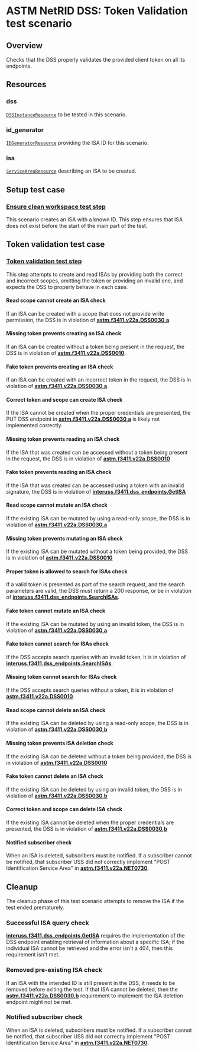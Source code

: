 # ASTM NetRID DSS: Token Validation test scenario

## Overview

Checks that the DSS properly validates the provided client token on all its endpoints.

## Resources

### dss

[`DSSInstanceResource`](../../../../../resources/astm/f3411/dss.py) to be tested in this scenario.

### id_generator

[`IDGeneratorResource`](../../../../../resources/interuss/id_generator.py) providing the ISA ID for this scenario.

### isa

[`ServiceAreaResource`](../../../../../resources/netrid/service_area.py) describing an ISA to be created.

## Setup test case

### [Ensure clean workspace test step](test_steps/clean_workspace.md)

This scenario creates an ISA with a known ID.  This step ensures that ISA does not exist before the start of the main
part of the test.

## Token validation test case

### [Token validation test step](test_steps/put_isa.md)

This step attempts to create and read ISAs by providing both the correct and incorrect scopes, omitting the token or providing an invalid one,
and expects the DSS to properly behave in each case.

#### Read scope cannot create an ISA check

If an ISA can be created with a scope that does not provide write permission, the DSS is in violation of **[astm.f3411.v22a.DSS0030,a](../../../../../requirements/astm/f3411/v22a.md)**.

#### Missing token prevents creating an ISA check

If an ISA can be created without a token being present in the request, the DSS is in violation of **[astm.f3411.v22a.DSS0010](../../../../../requirements/astm/f3411/v22a.md)**.

#### Fake token prevents creating an ISA check

If an ISA can be created with an incorrect token in the request, the DSS is in violation of **[astm.f3411.v22a.DSS0030,a](../../../../../requirements/astm/f3411/v22a.md)**.

#### Correct token and scope can create ISA check

If the ISA cannot be created when the proper credentials are presented,
the PUT DSS endpoint in **[astm.f3411.v22a.DSS0030,a](../../../../../requirements/astm/f3411/v22a.md)** is likely not implemented correctly.

#### Missing token prevents reading an ISA check

If the ISA that was created can be accessed without a token being present in the request,
the DSS is in violation of **[astm.f3411.v22a.DSS0010](../../../../../requirements/astm/f3411/v22a.md)**

#### Fake token prevents reading an ISA check

If the ISA that was created can be accessed using a token with an invalid signature,
the DSS is in violation of **[interuss.f3411.dss_endpoints.GetISA](../../../../../requirements/interuss/f3411/dss_endpoints.md)**

#### Read scope cannot mutate an ISA check

If the existing ISA can be mutated by using a read-only scope, the DSS is in violation of **[astm.f3411.v22a.DSS0030,a](../../../../../requirements/astm/f3411/v22a.md)**

#### Missing token prevents mutating an ISA check

If the existing ISA can be mutated without a token being provided, the DSS is in violation of **[astm.f3411.v22a.DSS0010](../../../../../requirements/astm/f3411/v22a.md)**

#### Proper token is allowed to search for ISAs check

If a valid token is presented as part of the search request, and the search parameters are valid, the DSS must return a 200 response, or be in violation of **[interuss.f3411.dss_endpoints.SearchISAs](../../../../../requirements/interuss/f3411/dss_endpoints.md)**.

#### Fake token cannot mutate an ISA check

If the existing ISA can be mutated by using an invalid token, the DSS is in violation of **[astm.f3411.v22a.DSS0030,a](../../../../../requirements/astm/f3411/v22a.md)**

#### Fake token cannot search for ISAs check

If the DSS accepts search queries with an invalid token, it is in violation of **[interuss.f3411.dss_endpoints.SearchISAs](../../../../../requirements/interuss/f3411/dss_endpoints.md)**.

#### Missing token cannot search for ISAs check

If the DSS accepts search queries without a token, it is in violation of **[astm.f3411.v22a.DSS0010](../../../../../requirements/astm/f3411/v22a.md)**.

#### Read scope cannot delete an ISA check

If the existing ISA can be deleted by using a read-only scope, the DSS is in violation of **[astm.f3411.v22a.DSS0030,b](../../../../../requirements/astm/f3411/v22a.md)**

#### Missing token prevents ISA deletion check

If the existing ISA can be deleted without a token being provided, the DSS is in violation of **[astm.f3411.v22a.DSS0010](../../../../../requirements/astm/f3411/v22a.md)**

#### Fake token cannot delete an ISA check

If the existing ISA can be deleted by using an invalid token, the DSS is in violation of **[astm.f3411.v22a.DSS0030,b](../../../../../requirements/astm/f3411/v22a.md)**

#### Correct token and scope can delete ISA check

If the existing ISA cannot be deleted when the proper credentials are presented, the DSS is in violation of **[astm.f3411.v22a.DSS0030,b](../../../../../requirements/astm/f3411/v22a.md)**

#### Notified subscriber check

When an ISA is deleted, subscribers must be notified. If a subscriber cannot be notified, that subscriber USS did not correctly implement "POST Identification Service Area" in **[astm.f3411.v22a.NET0730](../../../../../requirements/astm/f3411/v22a.md)**.

## Cleanup

The cleanup phase of this test scenario attempts to remove the ISA if the test ended prematurely.

### Successful ISA query check

**[interuss.f3411.dss_endpoints.GetISA](../../../../../requirements/interuss/f3411/dss_endpoints.md)** requires the implementation of the DSS endpoint enabling retrieval of information about a specific ISA; if the individual ISA cannot be retrieved and the error isn't a 404, then this requirement isn't met.

### Removed pre-existing ISA check

If an ISA with the intended ID is still present in the DSS, it needs to be removed before exiting the test. If that ISA cannot be deleted, then the **[astm.f3411.v22a.DSS0030,b](../../../../../requirements/astm/f3411/v22a.md)** requirement to implement the ISA deletion endpoint might not be met.

### Notified subscriber check

When an ISA is deleted, subscribers must be notified. If a subscriber cannot be notified, that subscriber USS did not correctly implement "POST Identification Service Area" in **[astm.f3411.v22a.NET0730](../../../../../requirements/astm/f3411/v22a.md)**.
